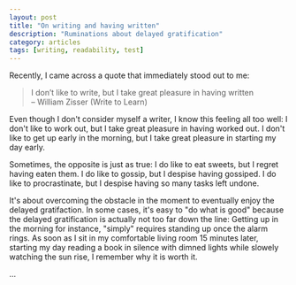 ```yaml
---
layout: post
title: "On writing and having written"
description: "Ruminations about delayed gratification"
category: articles
tags: [writing, readability, test]
---
```

Recently, I came across a quote that immediately stood out to me: 

> I don’t like to write, but I take great pleasure in having written <br>
> – William Zisser (Write to Learn)

Even though I don't consider myself a writer, I know this feeling all too well:
I don't like to work out, but I take great pleasure in having worked out.
I don't like to get up early in the morning, but I take great pleasure in starting my day early.

Sometimes, the opposite is just as true:
I do like to eat sweets, but I regret having eaten them.
I do like to gossip, but I despise having gossiped.
I do like to procrastinate, but I despise having so many tasks left undone.

It's about overcoming the obstacle in the moment to eventually enjoy the delayed gratifaction.
In some cases, it's easy to "do what is good" because the delayed gratification is actually not too far down the line:
Getting up in the morning for instance, "simply" requires standing up once the alarm rings.
As soon as I sit in my comfortable living room 15 minutes later, starting my day reading a book in silence with dimned lights while slowely watching the sun rise, I remember why it is worth it.

...
<!---
Things like working out often require more willpower or self-disciplie because I don't see immediate benefits.
Sometimes it helps thinking about what the future-me would think about it.
Would it be indifferent about the choice in the moment, would it be in favour or strongly against what I'm considering to do?
-->
